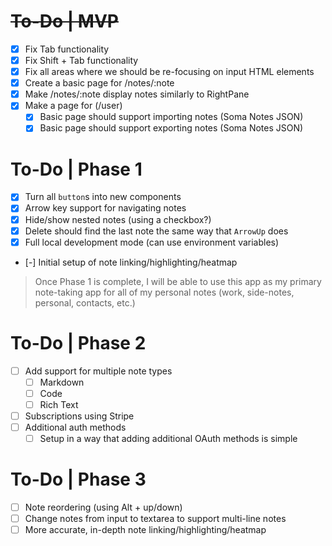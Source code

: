 # ~~To-Do | MVP~~

- [x] Fix Tab functionality
- [x] Fix Shift + Tab functionality
- [x] Fix all areas where we should be re-focusing on input HTML elements
- [x] Create a basic page for /notes/:note
- [x] Make /notes/:note display notes similarly to RightPane
- [x] Make a page for (/user)
  - [x] Basic page should support importing notes (Soma Notes JSON)
  - [x] Basic page should support exporting notes (Soma Notes JSON)

# To-Do | Phase 1

- [x] Turn all `button`s into new components
- [x] Arrow key support for navigating notes
- [x] Hide/show nested notes (using a checkbox?)
- [x] Delete should find the last note the same way that `ArrowUp` does
- [x] Full local development mode (can use environment variables)
- [-] Initial setup of note linking/highlighting/heatmap

> Once Phase 1 is complete, I will be able to use this app as my primary
> note-taking app for all of my personal notes (work, side-notes, personal,
> contacts, etc.)

# To-Do | Phase 2

- [ ] Add support for multiple note types
  - [ ] Markdown
  - [ ] Code
  - [ ] Rich Text
- [ ] Subscriptions using Stripe
- [ ] Additional auth methods
  - [ ] Setup in a way that adding additional OAuth methods is simple

# To-Do | Phase 3

- [ ] Note reordering (using Alt + up/down)
- [ ] Change notes from input to textarea to support multi-line notes
- [ ] More accurate, in-depth note linking/highlighting/heatmap
